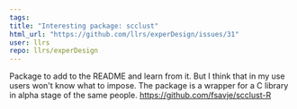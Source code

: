 ```yaml
---
tags: 
title: "Interesting package: scclust"
html_url: "https://github.com/llrs/experDesign/issues/31"
user: llrs
repo: llrs/experDesign
---
```


Package to add to the README and learn from it. But I think that in my use users won't know what to impose. The package is a wrapper for a C library in alpha stage of the same people. 
https://github.com/fsavje/scclust-R